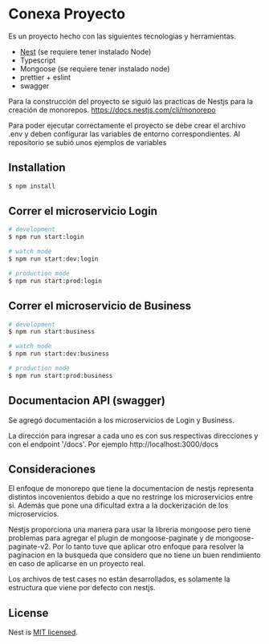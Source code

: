# Conexa Proyecto

Es un proyecto hecho con las siguientes tecnologias y herramientas.

- [Nest](https://github.com/nestjs/nest) (se requiere tener instalado Node)
- Typescript
- Mongoose (se requiere tener instalado node)
- prettier + eslint
- swagger

Para la construcción del proyecto se siguió las practicas de Nestjs para la creación de monorepos. https://docs.nestjs.com/cli/monorepo

Para poder ejecutar correctamente el proyecto se debe crear el archivo .env y deben configurar las variables de entorno correspondientes. Al repositorio se subió unos ejemplos de variables

## Installation

```bash
$ npm install
```

## Correr el microservicio Login

```bash
# development
$ npm run start:login

# watch mode
$ npm run start:dev:login

# production mode
$ npm run start:prod:login
```

## Correr el microservicio de Business

```bash
# development
$ npm run start:business

# watch mode
$ npm run start:dev:business

# production mode
$ npm run start:prod:business
```

## Documentacion API (swagger)

Se agregó documentación a los microservicios de Login y Business.

La dirección para ingresar a cada uno es con sus respectivas direcciones y con el endpoint '/docs'. Por ejemplo http://localhost:3000/docs

## Consideraciones

El enfoque de monorepo que tiene la documentacion de nestjs representa distintos incovenientos debido a que no restringe los microservicios entre si.
Además que pone una dificultad extra a la dockerización de los microservicios.

Nestjs proporciona una manera para usar la libreria mongoose pero tiene problemas para agregar el plugin de mongoose-paginate y de mongoose-paginate-v2. Por lo tanto tuve que aplicar otro enfoque para resolver la paginacion en la busqueda que considero que no tiene un buen rendimiento en caso de aplicarse en un proyecto real.

Los archivos de test cases no están desarrollados, es solamente la estructura que viene por defecto con nestjs.

## License

Nest is [MIT licensed](LICENSE).
